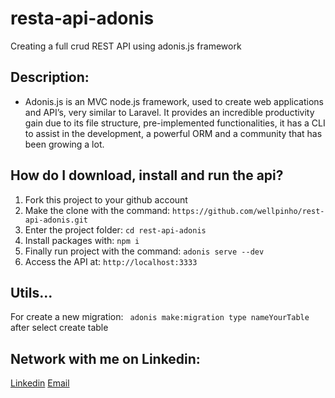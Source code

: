 # resta-api-adonis
Creating a full crud REST API using adonis.js framework

## Description:
* Adonis.js is an MVC node.js framework, used to create web applications and API’s, very similar to Laravel. It provides an incredible productivity gain due to its file structure, pre-implemented functionalities, it has a CLI to assist in the development, a powerful ORM and a community that has been growing a lot. 

## How do I download, install and run the api?
1. Fork this project to your github account
2. Make the clone with the command: ``` https://github.com/wellpinho/rest-api-adonis.git ```
3. Enter the project folder: ``` cd rest-api-adonis ```
4. Install packages with: ``` npm i ```
5. Finally run project with the command: ``` adonis serve --dev ```
6. Access the API at: ``` http://localhost:3333 ```

## Utils...
For create a new migration: ``` adonis make:migration type nameYourTable```
after select create table

## Network with me on Linkedin:
[Linkedin](https://www.linkedin.com/in/wellpinho/)
[Email](wellpinho@outlook.com)
